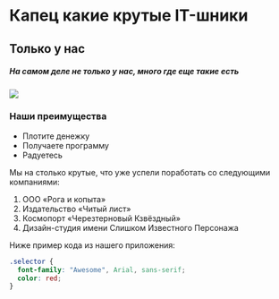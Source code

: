 # Капец какие крутые IT-шники

## Только у нас
##### На самом деле не только у нас, много где еще такие есть

![](https://i.playground.ru/p/cYUMTWzQINdA4hwLKwMKyw.jpeg)

### Наши преимущества

* Плотите денежку
* Получаете программу
* Радуетесь

Мы на столько крутые, что уже успели поработать со следующими компаниями:

1. ООО «Рога и копыта»
2. Издательство «Читый лист»
3. Космопорт «Черезтерновый Кзвёздный»
4. Дизайн-студия имени Слишком Известного Персонажа

Ниже пример кода из нашего приложения:

```CSS
.selector {
  font-family: "Awesome", Arial, sans-serif;
  color: red;
}